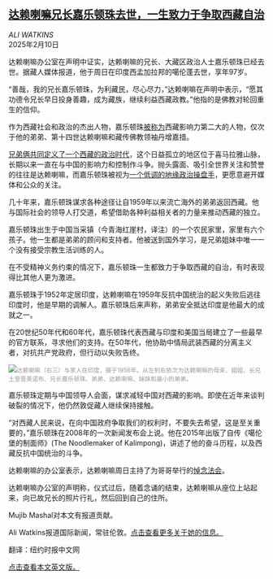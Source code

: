 <!--1739160421000-->
[达赖喇嘛兄长嘉乐顿珠去世，一生致力于争取西藏自治](https://cn.nytimes.com/obits/20250210/gyalo-thondup-dead-dalai-lama-brother/)
------

<address>ALI WATKINS</address><time pudate="2025-02-10 11:13:05" datetime="2025-02-10 11:13:05">2025年2月10日</time><section><p>达赖喇嘛办公室在声明中证实，达赖喇嘛的兄长、大藏区政治人士嘉乐顿珠已经去世。据藏人媒体报道，他于周日在印度西孟加拉邦的噶伦蓬去世，享年97岁。</p><p>“善哉，我的兄长嘉乐顿珠，为利藏民，尽心尽力，”达赖喇嘛在声明中表示，“愿其功德令兄长早日投身善趣，成为藏族，继续利益西藏政教。”他指的是佛教对轮回重生的信仰。</p><p>作为西藏社会和政治的杰出人物，嘉乐顿珠<a rel="noopener noreferrer" target="_blank" href="https://www.washingtonpost.com/obituaries/2025/02/09/gyalo-thondup-dalai-lama/">被称为</a>西藏影响力第二大的人物，仅次于他的弟弟、第十四世达赖喇嘛和藏传佛教领袖丹增嘉措。</p><p><a rel="noopener noreferrer" target="_blank" href="https://www.rfa.org/english/tibet/2025/02/09/dalai-lama-brother-obituary/" title="Link: https://www.rfa.org/english/tibet/2025/02/09/dalai-lama-brother-obituary/">兄弟俩共同定义了一个西藏的政治时代</a>，这个日益孤立的地区位于喜马拉雅山脉，长期以来一直在与中国的影响力和控制作斗争。抛头露面、吸引全世界关注和赞誉的往往是达赖喇嘛，而嘉乐顿珠被视为<a href="https://www.nytimes.com/1993/11/28/magazine/the-dalai-lama.html">一个低调的地缘政治操盘手</a>，更愿意避开媒体和公众的关注。</p><p>几十年来，嘉乐顿珠谋求各种途径让自1959年以来流亡海外的弟弟返回西藏。他与国际社会的领导人打交道，希望借助各种利益相关者的力量来推动西藏的独立。</p><p>嘉乐顿珠出生于中国当采镇（今青海红崖村，译注）的一个农民家里，家里有六个孩子。他一生都是弟弟的顾问和支持者。他被送到国外学习，是兄弟姐妹中唯一一个没有接受宗教生活训练的人。</p><p>在不受精神义务约束的情况下，嘉乐顿珠一生都致力于争取西藏的自治，有时表现得比其他人更为激进。</p><p>嘉乐顿珠于1952年定居印度，达赖喇嘛在1959年反抗中国统治的起义失败后逃往印度时，他是早期的调解人。嘉乐顿珠后来声称，弟弟安全抵达印度是他最大的成就之一。</p><p>在20世纪50年代和60年代，嘉乐顿珠代表西藏与印度和美国当局建立了一些最早的官方联系，寻求他们的支持。在50年代，他协助中情局武装西藏的分离主义者，对抗共产党政府，但行动以失败告终。</p><p><img src="https://images.weserv.nl/?url=static01.nyt.com/images/2025/02/09/world/09xp-thondup2/09xp-thondup2-master1050.jpg"><small style="color: #999;">达赖喇嘛（右三）与家人在印度，摄于1956年。从左到右依次为达赖喇嘛的母亲、姐姐、长兄土登晋美诺布、兄长嘉乐顿珠、弟弟、达赖喇嘛、妹妹和最小的弟弟。</small></p><p>嘉乐顿珠定期与中国领导人会面，谋求减轻中国对西藏的影响。即使在近年来谈判破裂的情况下，他仍然敦促藏人继续保持接触。</p><p>“对西藏人民来说，在向中国政府争取我们的权利时，不要失去希望，这是至关重要的，”嘉乐顿珠在2008年的一次新闻发布会上说。他在2015年出版了自传《噶伦堡的制面师》(The Noodlemaker of Kalimpong)，讲述了他的奋斗历程，以及西藏反抗中国统治的斗争。</p><p>达赖喇嘛的办公室表示，达赖喇嘛周日主持了为哥哥举行的<a rel="noopener noreferrer" target="_blank" href="https://www.ndtv.com/world-news/about-gyalo-thondup-tibetan-leader-and-dalai-lama-039-s-brother-who-died-at-97-7670063#:~:text=On%20Sunday%2C%20the%20Dalai%20Lama,traditions%20and%20acknowledged%20his%20contributions.">悼念法会</a>。</p><p>达赖喇嘛办公室的声明称，仪式过后，随着念诵的结束，达赖喇嘛从座位上站起来，向已故兄长的照片行礼，然后回到自己的住所。</p></section><footer><p>Mujib Mashal对本文有报道贡献。</p><p>Ali Watkins报道国际新闻，常驻伦敦。<a rel="nofollow" target="_blank" href="https://www.nytimes.com/by/ali-watkins">点击查看更多关于她的信息。</a></p><p>翻译：纽约时报中文网</p><p><a rel="nofollow" target="_blank" href="https://www.nytimes.com/2025/02/09/obituaries/gyalo-thondup-dead-dalai-lama-brother.html">点击查看本文英文版。</a></p></footer>
